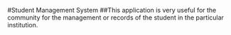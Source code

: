 #Student Management System
##This application is very useful for the community for the management or records of the student in the particular institution.
